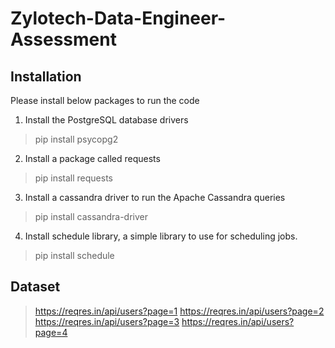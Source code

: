 # Zylotech-Data-Engineer-Assessment

## Installation
Please install below packages to run the code
1. Install the PostgreSQL database drivers
> pip install psycopg2
2. Install a package called requests
> pip install requests
3. Install a cassandra  driver to run the Apache Cassandra queries
> pip install cassandra-driver
4. Install schedule library, a simple library to use for scheduling jobs.
> pip install schedule


## Dataset

  > https://reqres.in/api/users?page=1
    https://reqres.in/api/users?page=2
    https://reqres.in/api/users?page=3
    https://reqres.in/api/users?page=4
